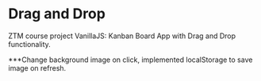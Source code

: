 # Drag and Drop

ZTM course project VanillaJS: Kanban Board App with Drag and Drop functionality.

\*\*\*Change background image on click, implemented localStorage to save image on refresh.
